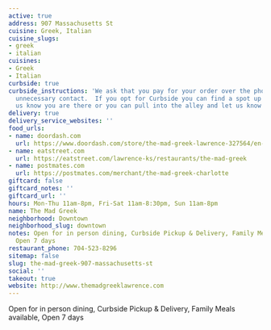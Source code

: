 ```yaml
---
active: true
address: 907 Massachusetts St
cuisine: Greek, Italian
cuisine_slugs:
- greek
- italian
cuisines:
- Greek
- Italian
curbside: true
curbside_instructions: 'We ask that you pay for your order over the phone to avoid
  unnecessary contact.  If you opt for Curbside you can find a spot up front and let
  us know you are there or you can pull into the alley and let us know you have arrived. '
delivery: true
delivery_service_websites: ''
food_urls:
- name: doordash.com
  url: https://www.doordash.com/store/the-mad-greek-lawrence-327564/en-US
- name: eatstreet.com
  url: https://eatstreet.com/lawrence-ks/restaurants/the-mad-greek
- name: postmates.com
  url: https://postmates.com/merchant/the-mad-greek-charlotte
giftcard: false
giftcard_notes: ''
giftcard_url: ''
hours: Mon-Thu 11am-8pm, Fri-Sat 11am-8:30pm, Sun 11am-8pm
name: The Mad Greek
neighborhood: Downtown
neighborhood_slug: downtown
notes: Open for in person dining, Curbside Pickup & Delivery, Family Meals available,
  Open 7 days
restaurant_phone: 704-523-8296
sitemap: false
slug: the-mad-greek-907-massachusetts-st
social: ''
takeout: true
website: http://www.themadgreeklawrence.com
---
```


Open for in person dining, Curbside Pickup & Delivery, Family Meals available, Open 7 days